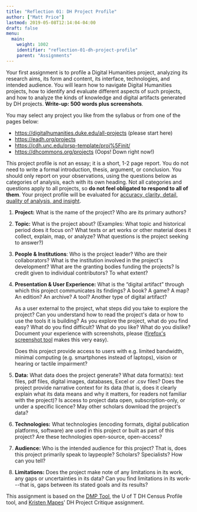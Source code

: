 ```yaml
---
title: "Reflection 01: DH Project Profile"
author: ["Matt Price"]
lastmod: 2019-05-08T12:14:04-04:00
draft: false
menu:
  main:
    weight: 1002
    identifier: "reflection-01-dh-project-profile"
    parent: "Assignments"
---
```


Your first assignment is to profile a Digital Humanities project, analyzing its research aims, its form and content, its interface, technologies, and intended audience. You will learn how to navigate Digital Humanities projects, how to identify and evaluate different aspects of such projects, and how to analyze the kinds of knowledge and digital artifacts generated by DH projects. **Write-up: 500 words plus screenshots**.

You may select any project you like from the syllabus or from one of the pages below:

-   <https://digitalhumanities.duke.edu/all-projects> (please start here)
-   <https://eadh.org/projects>
-   <https://cdh.unc.edu/prsp-template/proj%5Finit/>
-   <https://dhcommons.org/projects> (Oops! Down right now!)

This project profile is not an essay; it is a short, 1-2 page report. You do not need to write a formal introduction, thesis, argument, or conclusion. You should only report on your observations, using the questions below as categories of analysis, each with its own heading. Not all categories and questions apply to all projects, so **do not feel obligated to respond to all of them**. Your project profile will be evaluated for [accuracy, clarity, detail, quality of analysis, and insight](http://www.artsci.utoronto.ca/newstudents/transition/academic/grading).

1.  **Project:** What is the name of the project? Who are its primary authors?

2.  **Topic:** What is the project about? (Examples: What topic and historical period does it focus on? What texts or art works or other material does it collect, explain, map, or analyze? What questions is the project seeking to answer?)

3.  **People & Institutions**: Who is the project leader? Who are their collaborators? What is the institution involved in the project's development? What are the granting bodies funding the projects? Is credit given to individual contributors? To what extent?

4.  **Presentation & User Experience:** What is the “digital artifact” through which this project communicates its findings? A book? A game? A map? An edition? An archive? A tool? Another type of digital artifact?

    As a user external to the project, what steps did you take to explore the project? Can you understand how to read the project's data or how to use the tools it is building? As you explore the project, what do you find easy? What do you find difficult? What do you like? What do you dislike? Document your experience with screenshots, please ([firefox's screenshot tool](https://screenshots.firefox.com/) makes this very easy).

    Does this project provide access to users with e.g. limited bandwidth, minimal computing (e.g. smartphones instead of laptops), vision or hearing or tactile impairment?

5.  **Data:**  What data does the project generate? What data format(s): text files, pdf files, digital images, databases, Excel or .csv files? Does the project provide narrative context for its data (that is, does it clearly explain what its data means and why it matters, for readers not familiar with the project)? Is access to project data open, subscription-only, or under a specific licence? May other scholars download the project's data?

6.  **Technologies:** What technologies (encoding formats, digital publication platforms, software) are used in this project or built as part of this project? Are these technologies open-source, open-access?

7.  **Audience:** Who is the intended audience for this project? That is, does this project primarily speak to laypeople? Scholars? Specialists? How can you tell?

8.  **Limitations:** Does the project make note of any limitations in its work, any gaps or uncertainties in its data? Can you find limitations in its work---that is, gaps between its stated goals and its results?

This assignment is based on the [DMP Tool](https://dmptool.org/), the U of T DH Census Profile tool, and [Kristen Mapes](https://docs.google.com/document/d/1jp0bQ18hXKxekgACfBCw%5F6P6lO%5Fxg4uzUXXMvT2jaPo/edit)' DH Project Critique assignment.
